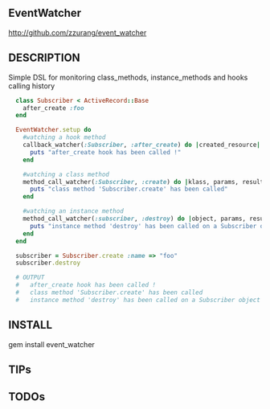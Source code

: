 ## EventWatcher
http://github.com/zzurang/event_watcher

## DESCRIPTION
Simple DSL for monitoring class_methods, instance_methods and hooks calling history 


```ruby
  class Subscriber < ActiveRecord::Base
    after_create :foo
  end

  EventWatcher.setup do  
    #watching a hook method
    callback_watcher(:Subscriber, :after_create) do |created_resource|
      puts "after_create hook has been called !"
    end

    #watching a class method
    method_call_watcher(:Subscriber, :create) do |klass, params, result|    
      puts "class method 'Subscriber.create' has been called"      
    end

    #watching an instance method
    method_call_watcher(:subscriber, :destroy) do |object, params, result|
      puts "instance method 'destroy' has been called on a Subscriber object"
    end
  end

  subscriber = Subscriber.create :name => "foo"
  subscriber.destroy

  # OUTPUT
  #   after_create hook has been called !
  #   class method 'Subscriber.create' has been called
  #   instance method 'destroy' has been called on a Subscriber object
```
## INSTALL
  gem install event_watcher

## TIPs

## TODOs
